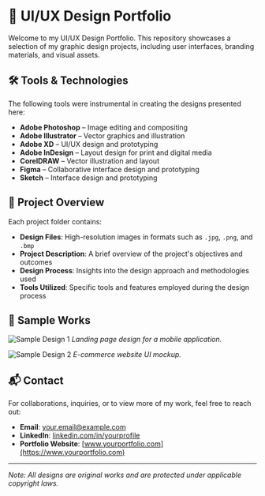 # 🎨 UI/UX Design Portfolio

Welcome to my UI/UX Design Portfolio. This repository showcases a selection of my graphic design projects, including user interfaces, branding materials, and visual assets.

## 🛠️ Tools & Technologies

The following tools were instrumental in creating the designs presented here:

- **Adobe Photoshop** – Image editing and compositing
- **Adobe Illustrator** – Vector graphics and illustration
- **Adobe XD** – UI/UX design and prototyping
- **Adobe InDesign** – Layout design for print and digital media
- **CorelDRAW** – Vector illustration and layout
- **Figma** – Collaborative interface design and prototyping
- **Sketch** – Interface design and prototyping

## 📁 Project Overview

Each project folder contains:

- **Design Files**: High-resolution images in formats such as `.jpg`, `.png`, and `.bmp`
- **Project Description**: A brief overview of the project's objectives and outcomes
- **Design Process**: Insights into the design approach and methodologies used
- **Tools Utilized**: Specific tools and features employed during the design process

## 📸 Sample Works

![Sample Design 1](path/to/sample1.jpg)
*Landing page design for a mobile application.*

![Sample Design 2](path/to/sample2.png)
*E-commerce website UI mockup.*

## 📬 Contact

For collaborations, inquiries, or to view more of my work, feel free to reach out:

- **Email**: [your.email@example.com](mailto:your.email@example.com)
- **LinkedIn**: [linkedin.com/in/yourprofile](https://www.linkedin.com/in/yourprofile)
- **Portfolio Website**: [www.yourportfolio.com](https://www.yourportfolio.com)

---

*Note: All designs are original works and are protected under applicable copyright laws.*
